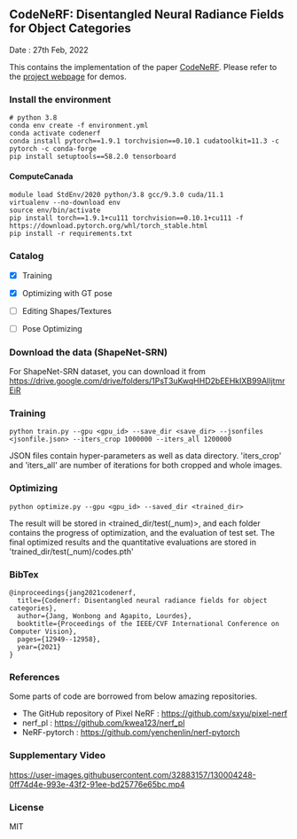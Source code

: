 


## CodeNeRF: Disentangled Neural Radiance Fields for Object Categories

Date : 27th Feb, 2022

This contains the implementation of the paper [CodeNeRF](https://arxiv.org/abs/2109.01750). 
Please refer to the [project webpage](https://sites.google.com/view/wbjang/home/codenerf) for demos.


### Install the environment


```
# python 3.8
conda env create -f environment.yml
conda activate codenerf
conda install pytorch==1.9.1 torchvision==0.10.1 cudatoolkit=11.3 -c pytorch -c conda-forge
pip install setuptools==58.2.0 tensorboard
```

#### ComputeCanada
```
module load StdEnv/2020 python/3.8 gcc/9.3.0 cuda/11.1
virtualenv --no-download env
source env/bin/activate
pip install torch==1.9.1+cu111 torchvision==0.10.1+cu111 -f https://download.pytorch.org/whl/torch_stable.html
pip install -r requirements.txt
```

### Catalog

- [x] Training
- [x] Optimizing with GT pose
- [ ] Editing Shapes/Textures
- [ ] Pose Optimizing


### Download the data (ShapeNet-SRN)

For ShapeNet-SRN dataset, you can download it from https://drive.google.com/drive/folders/1PsT3uKwqHHD2bEEHkIXB99AlIjtmrEiR

### Training

```
python train.py --gpu <gpu_id> --save_dir <save_dir> --jsonfiles <jsonfile.json> --iters_crop 1000000 --iters_all 1200000
```

JSON files contain hyper-parameters as well as data directory. 'iters_crop' and 'iters_all' are number of iterations for both cropped and whole images.

### Optimizing

```
python optimize.py --gpu <gpu_id> --saved_dir <trained_dir>
```

The result will be stored in <trained_dir/test(_num)>, and each folder contains the progress of optimization, and the evaluation of test set. 
The final optimized results and the quantitative evaluations are stored in 'trained_dir/test(_num)/codes.pth'




### BibTex

```
@inproceedings{jang2021codenerf,
  title={Codenerf: Disentangled neural radiance fields for object categories},
  author={Jang, Wonbong and Agapito, Lourdes},
  booktitle={Proceedings of the IEEE/CVF International Conference on Computer Vision},
  pages={12949--12958},
  year={2021}
}
```

### References

Some parts of code are borrowed from below amazing repositories.

* The GitHub repository of Pixel NeRF : https://github.com/sxyu/pixel-nerf
* nerf_pl : https://github.com/kwea123/nerf_pl
* NeRF-pytorch : https://github.com/yenchenlin/nerf-pytorch


### Supplementary Video

https://user-images.githubusercontent.com/32883157/130004248-0ff74d4e-993e-43f2-91ee-bd25776e65bc.mp4


### License

MIT

